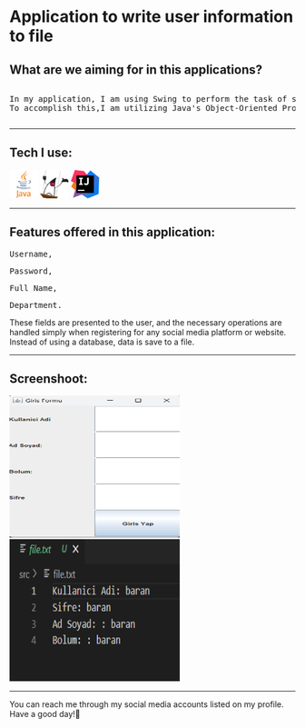 ﻿<h1>Application to write user information to file</h1>
<h2>What are we aiming for in this applications?</h2>
<pre><p>In my application, I am using Swing to perform the task of saving user input a text file.<br>To accomplish this,I am utilizing Java's Object-Oriented Programming capabilities.<br></p></pre>
<hr>
<h2>Tech I use:</h2>
<img src="https://raw.githubusercontent.com/github/explore/5b3600551e122a3277c2c5368af2ad5725ffa9a1/topics/java/java.png" width="50" height="50">
<img src="https://raw.githubusercontent.com/github/explore/837a7c42714572f343238a9110f2aa7ccebf9ea5/topics/swing/swing.png" width="50" height="50">
<img src="https://raw.githubusercontent.com/github/explore/caa262eeb858e81282d6f651d6eef1f8730b54ba/topics/intellij-idea/intellij-idea.png" width="50" height="50">
<hr>
<h2>Features offered in this application: </h2>
<pre>Username,<br></pre>
<pre>Password,<br></pre>
<pre>Full Name,<br></pre>
<pre>Department.<br></pre>
These fields are presented to the user, and the necessary operations are handled simply when registering for any social media platform or website.<br>Instead of using a database, data is save to a file.<br>
<hr>
<h2>Screenshoot:</h2>
<img src="demo1.png" width="300" height="250"><br>
<img src="demo2.png" width="300" height="250">
<hr>
<p>You can reach me through my social media accounts listed on my profile.<br>Have a good day!👋</p>

